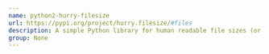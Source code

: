 ```yaml
---
name: python2-hurry-filesize
url: https://pypi.org/project/hurry.filesize/#files
description: A simple Python library for human readable file sizes (or anything sized in bytes).
group: None
---
```

